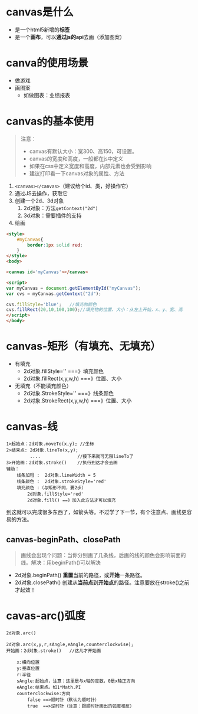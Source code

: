# canvas是什么

- 是一个html5新增的**标签**
- 是一个**画布**，可以**通过js的api**去画（添加图案）

# canva的使用场景

- 做游戏
- 画图案
  - 如做图表：业绩报表

# canvas的基本使用

> 注意：
>
> - canvas有默认大小：宽300、高150，可设置。
> - canvas的宽度和高度，一般都在js中定义
> - 如果在css中定义宽度和高度，内部元素也会受到影响
> - 建议打印看一下canvas对象的属性、方法

1.  `<canvas></canvas>`（建议给个id、类，好操作它）
2. 通过JS去操作，获取它
3. 创建一个2d、3d对象
   1. 2d对象：方法`getContext("2d")`
   2. 3d对象：需要插件的支持
4. 绘画

```html
<style>
	#myCanvas{
		border:1px solid red;
	}
</style>
<body>

<canvas id='myCanvas'></canvas>

<script>
var myCanvas = document.getElementById("myCanvas");
var cvs = myCanvas.getContext("2d");

cvs.fillStyle='blue';	//填充物颜色
cvs.fillRect(20,10,100,100);//填充物的位置、大小：从左上开始，x、y、宽、高
</script>
</body>    
```

# canvas-矩形（有填充、无填充）

- 有填充
  - 2d对象.fillStyle=''	        ===》填充颜色
  - 2d对象.fillRect(x,y,w,h)   ===》位置、大小
- 无填充（不能填充颜色）
  - 2d对象.StrokeStyle=''	         ===》线条颜色
  - 2d对象.StrokeRect(x,y,w,h)    ===》位置、大小

# canvas-线

	1>起始点：2d对象.moveTo(x,y);	//坐标
	2>结束点: 2d对象.lineTo(x,y);
			 ....			   //接下来就可无限lineTo了
	3>开始画：2d对象.stroke()	   //执行到这才会去画
	辅助：
	    线条加粗 :  2d对象.lineWidth = 5
	    线条颜色 :  2d对象.strokeStyle='red'
	    填充颜色 :（与矩形不同，要2步）
	        2d对象.fillStyle='red'
	        2d对象.fill() ==》加入此方法才可以填充
到这就可以完成很多东西了，如箭头等。不过学了下一节，有个注意点、画线更容易的方法。

## canvas-beginPath、closePath

> 画线会出现个问题：当你分别画了几条线，后画的线的颜色会影响前面的线。解决：用beginPath()可以解决

- 2d对象.beginPath()	**重置**当前的路径，或**开始**一条路径。
- 2d对象.closePath()    创建从**当前点**到**开始点**的路径。注意要放在stroke()之前才起效！

# cavas-arc()弧度

```
2d对象.arc()

2d对象.arc(x,y,r,sAngle,eAngle,counterclockwise);
开始画：2d对象.stroke()	//这儿才开始画

	x:横向位置
	y:垂直位置
	r:半径
	sAngle:起始点，注意：这里是与x轴的度数，0是x轴正方向
	eAngle:结束点。如1*Math.PI
	counterclockwise:方向	
        false ==>顺时针（默认为顺时针）
        true  ==>逆时针（注意：跟顺时针画出的弧度相反）
```




